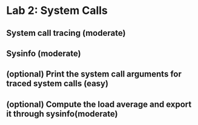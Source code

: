 # Lab 2: System Calls
## System call tracing (moderate)
## Sysinfo (moderate)
## (optional) Print the system call arguments for traced system calls (easy)
## (optional) Compute the load average and export it through sysinfo(moderate)
